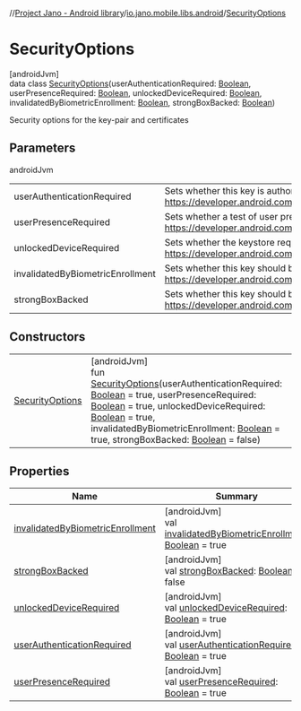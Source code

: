 //[Project Jano - Android library](../../../index.md)/[io.jano.mobile.libs.android](../index.md)/[SecurityOptions](index.md)

# SecurityOptions

[androidJvm]\
data class [SecurityOptions](index.md)(userAuthenticationRequired: [Boolean](https://kotlinlang.org/api/latest/jvm/stdlib/kotlin/-boolean/index.html), userPresenceRequired: [Boolean](https://kotlinlang.org/api/latest/jvm/stdlib/kotlin/-boolean/index.html), unlockedDeviceRequired: [Boolean](https://kotlinlang.org/api/latest/jvm/stdlib/kotlin/-boolean/index.html), invalidatedByBiometricEnrollment: [Boolean](https://kotlinlang.org/api/latest/jvm/stdlib/kotlin/-boolean/index.html), strongBoxBacked: [Boolean](https://kotlinlang.org/api/latest/jvm/stdlib/kotlin/-boolean/index.html))

Security options for the key-pair and certificates

## Parameters

androidJvm

| | |
|---|---|
| userAuthenticationRequired | Sets whether this key is authorized to be used only if the user has been authenticated. Default value is 'true'. Ref.: https://developer.android.com/reference/android/security/keystore/KeyGenParameterSpec.Builder#setUserAuthenticationRequired(boolean) |
| userPresenceRequired | Sets whether a test of user presence is required to be performed between the Signature method calls. Ref.: https://developer.android.com/reference/android/security/keystore/KeyGenParameterSpec.Builder#setUserPresenceRequired(boolean) |
| unlockedDeviceRequired | Sets whether the keystore requires the screen to be unlocked before allowing decryption using this key. Default value is 'true'. Ref.: https://developer.android.com/reference/android/security/keystore/KeyGenParameterSpec.Builder#setUnlockedDeviceRequired(boolean) |
| invalidatedByBiometricEnrollment | Sets whether this key should be invalidated on biometric enrollment. Default value is 'true'. Ref.: https://developer.android.com/reference/android/security/keystore/KeyGenParameterSpec.Builder#setInvalidatedByBiometricEnrollment(boolean) |
| strongBoxBacked | Sets whether this key should be protected by a StrongBox security chip. Default value is 'false'. Ref.: https://developer.android.com/reference/android/security/keystore/KeyGenParameterSpec.Builder#setIsStrongBoxBacked(boolean) |

## Constructors

| | |
|---|---|
| [SecurityOptions](-security-options.md) | [androidJvm]<br>fun [SecurityOptions](-security-options.md)(userAuthenticationRequired: [Boolean](https://kotlinlang.org/api/latest/jvm/stdlib/kotlin/-boolean/index.html) = true, userPresenceRequired: [Boolean](https://kotlinlang.org/api/latest/jvm/stdlib/kotlin/-boolean/index.html) = true, unlockedDeviceRequired: [Boolean](https://kotlinlang.org/api/latest/jvm/stdlib/kotlin/-boolean/index.html) = true, invalidatedByBiometricEnrollment: [Boolean](https://kotlinlang.org/api/latest/jvm/stdlib/kotlin/-boolean/index.html) = true, strongBoxBacked: [Boolean](https://kotlinlang.org/api/latest/jvm/stdlib/kotlin/-boolean/index.html) = false) |

## Properties

| Name | Summary |
|---|---|
| [invalidatedByBiometricEnrollment](invalidated-by-biometric-enrollment.md) | [androidJvm]<br>val [invalidatedByBiometricEnrollment](invalidated-by-biometric-enrollment.md): [Boolean](https://kotlinlang.org/api/latest/jvm/stdlib/kotlin/-boolean/index.html) = true |
| [strongBoxBacked](strong-box-backed.md) | [androidJvm]<br>val [strongBoxBacked](strong-box-backed.md): [Boolean](https://kotlinlang.org/api/latest/jvm/stdlib/kotlin/-boolean/index.html) = false |
| [unlockedDeviceRequired](unlocked-device-required.md) | [androidJvm]<br>val [unlockedDeviceRequired](unlocked-device-required.md): [Boolean](https://kotlinlang.org/api/latest/jvm/stdlib/kotlin/-boolean/index.html) = true |
| [userAuthenticationRequired](user-authentication-required.md) | [androidJvm]<br>val [userAuthenticationRequired](user-authentication-required.md): [Boolean](https://kotlinlang.org/api/latest/jvm/stdlib/kotlin/-boolean/index.html) = true |
| [userPresenceRequired](user-presence-required.md) | [androidJvm]<br>val [userPresenceRequired](user-presence-required.md): [Boolean](https://kotlinlang.org/api/latest/jvm/stdlib/kotlin/-boolean/index.html) = true |
